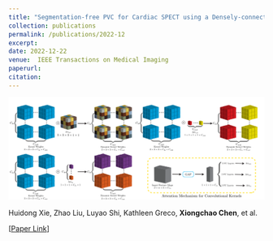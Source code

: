 ```yaml
---
title: "Segmentation-free PVC for Cardiac SPECT using a Densely-connected Multi-dimensional Dynamic Network"
collection: publications
permalink: /publications/2022-12
excerpt: 
date: 2022-12-22
venue:  IEEE Transactions on Medical Imaging
paperurl:  
citation: 
---
```


<p align="center">
  <img width="750" src="../figures/2022-TMI-Xie.png">
</p>

Huidong Xie, Zhao Liu, Luyao Shi, Kathleen Greco, **Xiongchao Chen**, et al. 

[[Paper Link](https://ieeexplore.ieee.org/document/9969636)]
